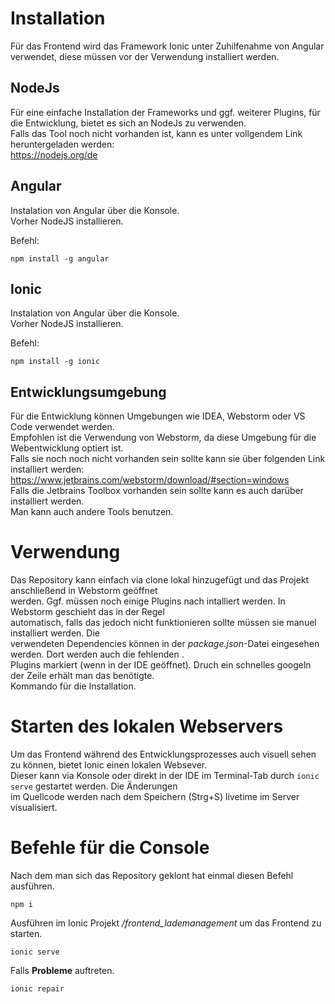 # Installation

Für das Frontend wird das Framework Ionic unter Zuhilfenahme von Angular verwendet, diese müssen vor der Verwendung installiert werden.


## NodeJs

Für eine einfache Installation der Frameworks und ggf. weiterer Plugins, für die Entwicklung, bietet es sich an NodeJs zu verwenden.<br />
Falls das Tool noch nicht vorhanden ist, kann es unter vollgendem Link heruntergeladen werden: <br />
https://nodejs.org/de

## Angular

Instalation von Angular über die Konsole.<br />
Vorher NodeJS installieren. 

Befehl: 
```
npm install -g angular
```

## Ionic

Instalation von Angular über die Konsole.<br />
Vorher NodeJS installieren.

Befehl: 
```
npm install -g ionic
```

## Entwicklungsumgebung
Für die Entwicklung können Umgebungen wie IDEA, Webstorm oder VS Code verwendet werden.<br />
Empfohlen ist die Verwendung von Webstorm, da diese Umgebung für die Webentwicklung optiert ist.<br />
Falls sie noch noch nicht vorhanden sein sollte kann sie über folgenden Link installiert werden:<br />
https://www.jetbrains.com/webstorm/download/#section=windows <br />
Falls die Jetbrains Toolbox vorhanden sein sollte kann es auch darüber installiert werden.<br />
Man kann auch andere Tools benutzen.

# Verwendung

Das Repository kann einfach via clone lokal hinzugefügt und das Projekt anschließend in Webstorm geöffnet<br />
werden. Ggf. müssen noch einige Plugins nach intalliert werden. In Webstorm geschieht das in der Regel<br />
automatisch, falls das jedoch nicht funktionieren sollte müssen sie manuel installiert werden. Die <br />
verwendeten Dependencies können in der *package.json*-Datei eingesehen werden. Dort werden auch die fehlenden .<br />
Plugins markiert (wenn in der IDE geöffnet). Druch ein schnelles googeln der Zeile erhält man das benötigte.<br />
Kommando für die Installation.<br />

# Starten des lokalen Webservers

Um das Frontend während des Entwicklungsprozesses auch visuell sehen zu können, bietet Ionic einen lokalen Websever.<br />
Dieser kann via Konsole oder direkt in der IDE im Terminal-Tab durch `ionic serve` gestartet werden. Die Änderungen<br /> 
im Quellcode werden nach dem Speichern (Strg+S) livetime im Server visualisiert.

# Befehle für die Console

Nach dem man sich das Repository geklont hat einmal diesen Befehl ausführen.
```
npm i
```

Ausführen im Ionic Projekt */frontend_lademanagement* um das Frontend zu starten.
```
ionic serve
```
Falls **Probleme** auftreten.
```
ionic repair
```